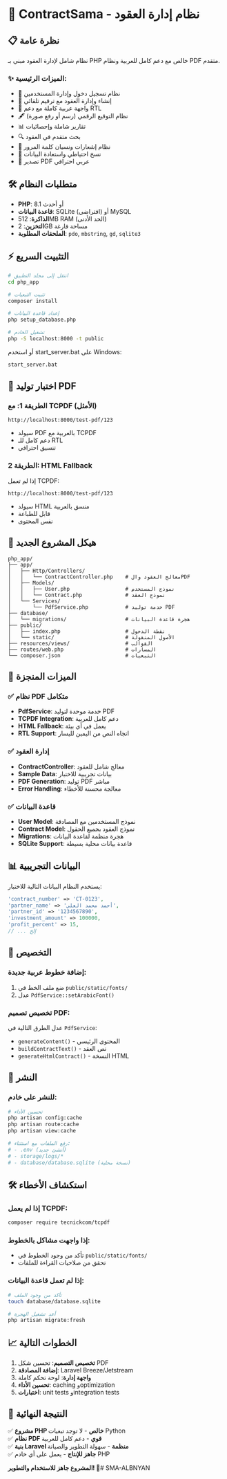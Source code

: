 # 🚀 ContractSama - نظام إدارة العقود

## 📋 نظرة عامة

نظام شامل لإدارة العقود مبني بـ PHP خالص مع دعم كامل للعربية ونظام PDF متقدم.

### ✨ الميزات الرئيسية:
- 🔐 نظام تسجيل دخول وإدارة المستخدمين
- 📄 إنشاء وإدارة العقود مع ترقيم تلقائي
- 📱 واجهة عربية كاملة مع دعم RTL
- 🖋️ نظام التوقيع الرقمي (رسم أو رفع صورة)
- 📊 تقارير شاملة وإحصائيات
- 🔍 بحث متقدم في العقود
- 📧 نظام إشعارات ونسيان كلمة المرور
- 💾 نسخ احتياطي واستعادة البيانات
- 📄 تصدير PDF عربي احترافي

## 🛠️ متطلبات النظام

- **PHP**: 8.1 أو أحدث
- **قاعدة البيانات**: SQLite (افتراضي) أو MySQL
- **الذاكرة**: 512MB RAM (الحد الأدنى)
- **التخزين**: 2GB مساحة فارغة
- **الملحقات المطلوبة**: `pdo`, `mbstring`, `gd`, `sqlite3`



## ⚡ التثبيت السريع

```bash
# انتقل إلى مجلد التطبيق
cd php_app

# تثبيت التبعيات
composer install

# إعداد قاعدة البيانات
php setup_database.php

# تشغيل الخادم
php -S localhost:8000 -t public
```

أو استخدم start_server.bat على Windows:
```bash
start_server.bat
```

## 🎯 اختبار توليد PDF

### الطريقة 1: مع TCPDF (الأمثل)
```
http://localhost:8000/test-pdf/123
```
- سيولد PDF بالعربية مع TCPDF
- دعم كامل للـ RTL
- تنسيق احترافي

### الطريقة 2: HTML Fallback  
إذا لم تعمل TCPDF:
```
http://localhost:8000/test-pdf/123
```
- سيولد HTML منسق بالعربية
- قابل للطباعة
- نفس المحتوى

## 📁 هيكل المشروع الجديد

```
php_app/
├── app/
│   ├── Http/Controllers/
│   │   └── ContractController.php    # معالج العقود والPDF
│   ├── Models/
│   │   ├── User.php                  # نموذج المستخدم
│   │   └── Contract.php              # نموذج العقد
│   └── Services/
│       └── PdfService.php            # خدمة توليد PDF
├── database/
│   └── migrations/                   # هجرة قاعدة البيانات
├── public/
│   ├── index.php                     # نقطة الدخول
│   └── static/                       # الأصول المنقولة
├── resources/views/                  # القوالب
├── routes/web.php                    # المسارات
└── composer.json                     # التبعيات
```

## 🔧 الميزات المنجزة

### ✅ نظام PDF متكامل
- **PdfService**: خدمة موحدة لتوليد PDF
- **TCPDF Integration**: دعم كامل للعربية
- **HTML Fallback**: يعمل في أي بيئة
- **RTL Support**: اتجاه النص من اليمين لليسار

### ✅ إدارة العقود
- **ContractController**: معالج شامل للعقود
- **Sample Data**: بيانات تجريبية للاختبار
- **PDF Generation**: توليد PDF مباشر
- **Error Handling**: معالجة محسنة للأخطاء

### ✅ قاعدة البيانات
- **User Model**: نموذج المستخدمين مع المصادقة
- **Contract Model**: نموذج العقود بجميع الحقول
- **Migrations**: هجرة منظمة لقاعدة البيانات
- **SQLite Support**: قاعدة بيانات محلية بسيطة

## 📊 البيانات التجريبية

يستخدم النظام البيانات التالية للاختبار:
```php
'contract_number' => 'CT-0123',
'partner_name' => 'أحمد محمد العلي',
'partner_id' => '1234567890', 
'investment_amount' => 100000,
'profit_percent' => 15,
// ... إلخ
```

## 🎨 التخصيص

### إضافة خطوط عربية جديدة:
1. ضع ملف الخط في `public/static/fonts/`
2. عدل `PdfService::setArabicFont()`

### تخصيص تصميم PDF:
عدل الطرق التالية في `PdfService`:
- `generateContent()` - المحتوى الرئيسي
- `buildContractText()` - نص العقد
- `generateHtmlContract()` - النسخة HTML

## 🚀 النشر

### للنشر على خادم:
```bash
# تحسين الأداء
php artisan config:cache
php artisan route:cache
php artisan view:cache

# رفع الملفات مع استثناء:
# - .env (أنشئ جديد)
# - storage/logs/*
# - database/database.sqlite (نسخة محلية)
```

## 🛠️ استكشاف الأخطاء

### إذا لم يعمل TCPDF:
```bash
composer require tecnickcom/tcpdf
```

### إذا واجهت مشاكل بالخطوط:
- تأكد من وجود الخطوط في `public/static/fonts/`
- تحقق من صلاحيات القراءة للملفات

### إذا لم تعمل قاعدة البيانات:
```bash
# تأكد من وجود الملف
touch database/database.sqlite

# أعد تشغيل الهجرة
php artisan migrate:fresh
```

## 📈 الخطوات التالية

1. **تخصيص التصميم**: تحسين شكل PDF
2. **إضافة المصادقة**: Laravel Breeze/Jetstream
3. **واجهة إدارة**: لوحة تحكم كاملة
4. **تحسين الأداء**: caching وoptimization
5. **اختبارات**: unit tests وintegration tests

## 🎉 النتيجة النهائية

✅ **مشروع PHP خالص** - لا توجد تبعيات Python  
✅ **نظام PDF قوي** - دعم كامل للعربية  
✅ **بنية Laravel منظمة** - سهولة التطوير والصيانة  
✅ **جاهز للإنتاج** - يعمل على أي خادم PHP  

**المشروع جاهز للاستخدام والتطوير! 🚀**#   S M A - A L B N Y A N  
 